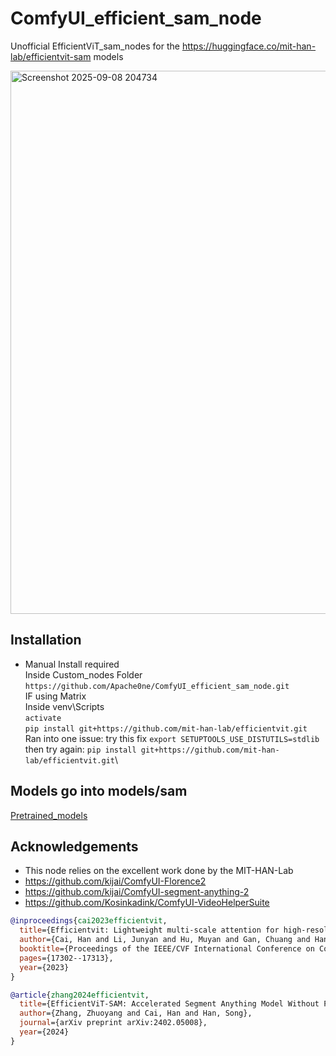 # ComfyUI_efficient_sam_node
Unofficial EfficientViT_sam_nodes for the https://huggingface.co/mit-han-lab/efficientvit-sam models

<img width="2121" height="869" alt="Screenshot 2025-09-08 204734" src="https://github.com/user-attachments/assets/6d3fb857-8e12-4c84-8d25-0c1e2f5771ce" />

## Installation 
- Manual Install required\
Inside Custom_nodes Folder\
```https://github.com/Apache0ne/ComfyUI_efficient_sam_node.git ```\
IF using Matrix \
Inside venv\Scripts\
```activate```\
```pip install git+https://github.com/mit-han-lab/efficientvit.git```\
Ran into one issue: try this fix
```export SETUPTOOLS_USE_DISTUTILS=stdlib```\
then try again: ```pip install git+https://github.com/mit-han-lab/efficientvit.git```\

## Models go into models/sam
[Pretrained_models](https://huggingface.co/mit-han-lab/efficientvit-sam/tree/main)

## Acknowledgements
- This node relies on the excellent work done by the MIT-HAN-Lab
- https://github.com/kijai/ComfyUI-Florence2
- https://github.com/kijai/ComfyUI-segment-anything-2
- https://github.com/Kosinkadink/ComfyUI-VideoHelperSuite

```bibtex
@inproceedings{cai2023efficientvit,
  title={Efficientvit: Lightweight multi-scale attention for high-resolution dense prediction},
  author={Cai, Han and Li, Junyan and Hu, Muyan and Gan, Chuang and Han, Song},
  booktitle={Proceedings of the IEEE/CVF International Conference on Computer Vision},
  pages={17302--17313},
  year={2023}
}

@article{zhang2024efficientvit,
  title={EfficientViT-SAM: Accelerated Segment Anything Model Without Performance Loss},
  author={Zhang, Zhuoyang and Cai, Han and Han, Song},
  journal={arXiv preprint arXiv:2402.05008},
  year={2024}
}
```
